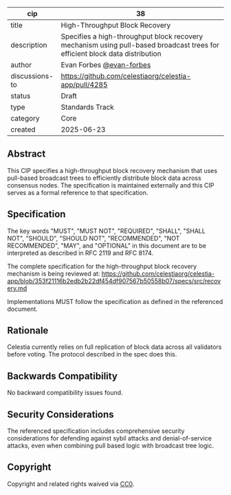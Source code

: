 | cip | 38 |
| - | - |
| title | High-Throughput Block Recovery |
| description | Specifies a high-throughput block recovery mechanism using pull-based broadcast trees for efficient block data distribution |
| author | Evan Forbes [@evan-forbes](https://github.com/evan-forbes) |
| discussions-to | https://github.com/celestiaorg/celestia-app/pull/4285 |
| status | Draft |
| type | Standards Track |
| category | Core |
| created | 2025-06-23 |

## Abstract

This CIP specifies a high-throughput block recovery mechanism that uses pull-based broadcast trees to efficiently distribute block data across consensus nodes. The specification is maintained externally and this CIP serves as a formal reference to that specification.

## Specification

The key words "MUST", "MUST NOT", "REQUIRED", "SHALL", "SHALL NOT", "SHOULD", "SHOULD NOT", "RECOMMENDED", "NOT RECOMMENDED", "MAY", and "OPTIONAL" in this document are to be interpreted as described in RFC 2119 and RFC 8174.

The complete specification for the high-throughput block recovery mechanism is being reviewed at:
https://github.com/celestiaorg/celestia-app/blob/353f21116b2edb2b22df454df907567b50558b07/specs/src/recovery.md

Implementations MUST follow the specification as defined in the referenced document.

## Rationale

Celestia currently relies on full replication of block data across all validators before voting. The protocol described in the spec does this.

## Backwards Compatibility

No backward compatibility issues found.

## Security Considerations

The referenced specification includes comprehensive security considerations for defending against sybil attacks and denial-of-service attacks, even when combining pull based logic with broadcast tree logic.

## Copyright

Copyright and related rights waived via [CC0](https://github.com/celestiaorg/CIPs/blob/main/LICENSE).
